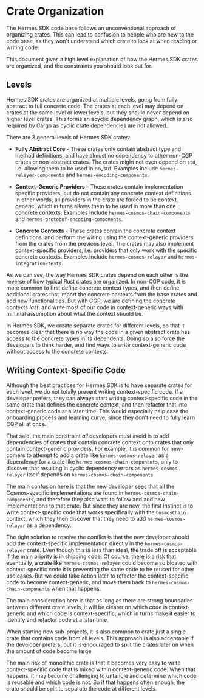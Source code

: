 # Crate Organization

The Hermes SDK code base follows an unconventional approach of organizing crates. This can lead to confusion to people who are new to the code base, as they won't understand which crate to look at when reading or writing code.

This document gives a high level explanation of how the Hermes SDK crates are organized, and the constraints you should look out for.

## Levels

Hermes SDK crates are organized at multiple levels, going from fully abstract to full concrete code. The crates at each level may depend on crates at the same level or lower levels, but they should never depend on higher level crates. This forms an acyclic dependency graph, which is also required by Cargo as cyclic crate dependencies are not allowed.

There are 3 general levels of Hermes SDK crates:

- **Fully Abstract Core** - These crates only contain abstract type and method definitions, and have almost no dependency to other non-CGP crates or non-abstract crates. The crates might not even depend on `std`, i.e. allowing them to be used in no_std. Examples include `hermes-relayer-components` and `hermes-encoding-components`.

- **Context-Generic Providers** - These crates contain implementation specific providers, but do not contain any concrete context definitions. In other words, all providers in the crate are forced to be context-generic, which in turns allows them to be used in more than one concrete contexts. Examples include `hermes-cosmos-chain-components` and `hermes-protobuf-encoding-components`.

- **Concrete Contexts** - These crates contain the concrete context definitions, and perform the wiring using the context-generic providers from the crates from the previous level. The crates may also implement context-specific providers, i.e. providers that only work with the specific concrete contexts. Examples include `hermes-cosmos-relayer` and `hermes-integration-tests`.

As we can see, the way Hermes SDK crates depend on each other is the reverse of how typical Rust crates are organized. In non-CGP code, it is more common to first define concrete context types, and then define additional crates that import the concrete contexts from the base crates and add new functionalities. But with CGP, we are defining the concrete contexts _last_, and write most of our code in context-generic ways with minimal assumption about what the context should be.

In Hermes SDK, we create separate crates for different levels, so that it becomes clear that there is no way the code in a given abstract crate has access to the concrete types in its dependents. Doing so also force the developers to think harder, and find ways to write context-generic code without access to the concrete contexts.

## Writing Context-Specific Code

Although the best practices for Hermes SDK is to have separate crates for each level, we do not totally prevent writing context-specific code. If a developer prefers, they can always start writing context-specific code in the same crate that defines the concrete context, and then refactor that into context-generic code at a later time. This would especially help ease the onboarding process and learning curve, since they don't need to fully learn CGP all at once.

That said, the main constraint _all_ developers _must_ avoid is to add dependencies of crates that contain concrete context onto crates that only contain context-generic providers. For example, it is common for new-comers to attempt to add a crate like `hermes-cosmos-relayer` as a dependency for a crate like `hermes-cosmos-chain-components`, only to discover that resulting in cyclic dependency errors as `hermes-cosmos-relayer` itself depends on `hermes-cosmos-chain-components`.

The main confusion here is that the new developer sees that all the Cosmos-specific implementations are found in `hermes-cosmos-chain-components`, and therefore they also want to follow and add new implementations to that crate. But since they are new, the first instinct is to write context-specific code that works specifically with the `CosmosChain` context, which they then discover that they need to add `hermes-cosmos-relayer` as a dependency.

The right solution to resolve the conflict is that the new developer should add the context-specific implementation directly in the `hermes-cosmos-relayer` crate. Even though this is less than ideal, the trade off is acceptable if the main priority is in shipping code. Of course, there is a risk that eventually, a crate like `hermes-cosmos-relayer` could become so bloated with context-specific code it is preventing the same code to be reused for other use cases. But we could take action later to refactor the context-specific code to become context-generic, and move them back to `hermes-cosmos-chain-components` when that happens.

The main consideration here is that as long as there are strong boundaries between different crate levels, it will be clearer on which code is context-generic and which code is context-specific, which in turns make it easier to identify and refactor code at a later time.

When starting new sub-projects, it is also common to crate just a single crate that contains code from all levels. This approach is also acceptable if the developer prefers, but it is encouraged to split the crates later on when the amount of code become large.

The main risk of monolithic crate is that it becomes very easy to write context-specific code that is mixed within context-generic code. When that happens, it may become challenging to untangle and determine which code is reusable and which code is not. So if that happens often enough, the crate should be split to separate the code at different levels.